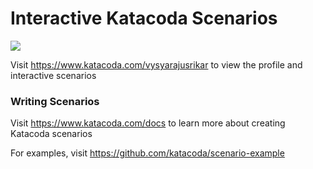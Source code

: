 # Interactive Katacoda Scenarios

[![](http://shields.katacoda.com/katacoda/vysyarajusrikar/count.svg)](https://www.katacoda.com/vysyarajusrikar "Get your profile on Katacoda.com")

Visit https://www.katacoda.com/vysyarajusrikar to view the profile and interactive scenarios

### Writing Scenarios
Visit https://www.katacoda.com/docs to learn more about creating Katacoda scenarios

For examples, visit https://github.com/katacoda/scenario-example
